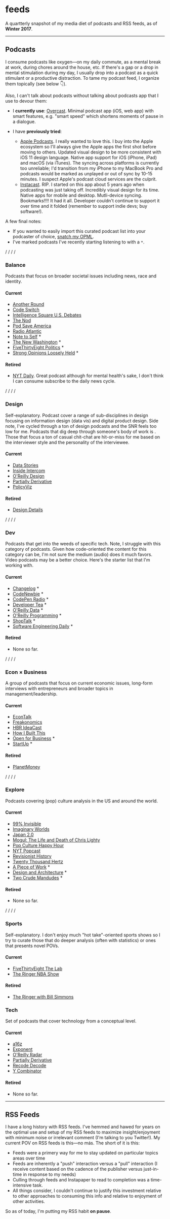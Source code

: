 # feeds

A quartterly snapshot of my media diet of podcasts and RSS feeds, as of **Winter 2017**. 

- - - 

## Podcasts 
I consume podcasts like oxygen—on my daily commute, as a mental break at work, during chores around the house, etc. If there's a gap or a drop in mental stimulation during my day, I usually drop into a podcast as a quick stimulant or a productive distraction. To tame my podcast feed, I organize them topically (see below :point_down:). 


Also, I can't talk about podcasts without talking about podcasts app that I use to devour them: 

- I **currently use**: [Overcast](https://overcast.fm/). Minimal podcast app (iOS, web app) with smart features, e.g. "smart speed" which shortens moments of pause in a dialogue.

- I have **previously tried**: 
	- [Apple Podcasts](https://www.apple.com/itunes/podcasts/). I really wanted to love this. I buy into the Apple ecosystem so I'll always give the Apple apps the first shot before moving to others. Updated visual design to be more consistent with iOS 11 design language. Native app support for iOS (iPhone, iPad) and macOS (via iTunes). The syncing across platforms is currently too unreliable; I'd transition from my iPhone to my MacBook Pro and podcasts would be marked as unplayed or out of sync by 10-15 minutes. I suspect Apple's podcast cloud services are the culprit. 
	- [Instacast](http://tidbits.com/article/15735). RIP. I started on this app about 5 years ago when podcasting was just taking off. Incredibly visual design for its time. Native apps for mobile and desktop. Mutli-device syncing. Bookmarks!!!! It had it all. Developer couldn't continue to support it over time and it folded (remember to support indie devs; buy software!). 

A few final notes: 
- If you wanted to easily import this curated podcast list into your podcaster of choice, [snatch my OPML](podcasts/2017Q4_podcasts.opml). 
- I've marked podcasts I've recently starting listening to with a `*`.  

/ / / /

### Balance 
Podcasts that focus on broader societal issues including news, race and identity. 

#### Current 
- [Another Round](https://www.buzzfeed.com/anotherround)
- [Code Switch](https://www.npr.org/sections/codeswitch/)
- [Intelligence Square U.S. Debates](https://www.intelligencesquaredus.org)
- [The Nod](https://gimletmedia.com/the-nod/)
- [Pod Save America](https://art19.com/shows/pod-save-america)
- [Radio Atlantic](https://www.theatlantic.com/podcasts/radio-atlantic/)
- [Note to Self](http://www.wnyc.org/shows/notetoself) \*
- [The New Washington](https://www.nytimes.com/podcasts/new-washington) *
- [FiveThirtyEight Politics](https://fivethirtyeight.com/tag/fivethirtyeight-podcasts/) *
- [Strong Opinions Loosely Held](https://art19.com/shows/strong-opinions-loosely-held) *

#### Retired 
- [NYT Daily](https://www.nytimes.com/podcasts/the-daily). Great podcast although for mental health's sake, I don't think I can consume subscribe to the daily news cycle. 

/  /  /  / 

### Design 
Self-explanatory. Podcast cover a range of sub-disciplines in design focusing on information design (data vis) and digital product design. Side note, I've cycled through a ton of design podcasts and the SNR feels too low for me. Podcasts that dig deep through someone's body of work is . Those that focus a ton of casual chit-chat are hit-or-miss for me based on the interviewer style and the personality of the interviewee. 

#### Current 
- [Data Stories](http://datastori.es)
- [Inside Intercom](https://blog.intercom.com/category/podcast/)
- [O'Reilly Design](https://www.oreilly.com/topics/oreilly-design-podcast)
- [Partially Derivative](http://partiallyderivative.com)
- [PolicyViz](https://policyviz.com/podcast/the-policyviz-podcast/)

#### Retired 
- [Design Details](https://spec.fm/podcasts/design-details)

/  /  /  / 
### Dev
Podcasts that get into the weeds of specific tech. Note, I struggle with this category of podcasts. Given how code-oriented the content for this category can be, I'm not sure the medium (audio) does it much favors. Video podcasts may be a better choice. Here's the starter list that I'm working with.  

#### Current 
- [Changelog](https://changelog.com/podcast) *
- [CodeNewbie](https://www.codenewbie.org/podcast) *
- [CodePen Radio](https://blog.codepen.io/radio/) *
- [Developer Tea](https://spec.fm/podcasts/developer-tea) *
- [O'Reilly Data](https://www.oreilly.com/topics/oreilly-data-show-podcast) *
- [O'Reilly Programming](https://www.oreilly.com/topics/oreilly-programming-podcast) *
- [ShopTalk](http://shoptalkshow.com) *
- [Software Engineering Daily](https://softwareengineeringdaily.com/category/podcast/) *

#### Retired 
- None so far. 

/  /  /  / 
### Econ × Business
A group of podcasts that focus on current economic issues, long-form interviews with entrepreneurs and broader topics in management/leadership. 

#### Current 
- [EconTalk](http://www.econtalk.org)
- [Freakonomics](http://freakonomics.com/archive/)
- [HBR IdeaCast](https://soundcloud.com/hbrideacast)
- [How I Built This](https://www.npr.org/podcasts/510313/how-i-built-this)
- [Open for Business](http://creative.gimletmedia.com/shows/open-for-business/) *
- [StartUp](https://gimletmedia.com/startup/) *

#### Retired 
- [PlanetMoney](https://www.npr.org/podcasts/510289/planet-money)

/  /  /  / 
### Explore 
Podcasts covering (pop) culture analysis in the US and around the world.

#### Current 
- [99% Invisible](https://99percentinvisible.org)
- [Imaginary Worlds](https://www.imaginaryworldspodcast.org)
- [Japan 2.0](https://japan2point0.wordpress.com)
- [Mogul: The Life and Death of Chris Lighty](https://gimletmedia.com/mogul/)
- [Pop Culture Happy Hour](https://www.npr.org/sections/monkeysee/129472378/pop-culture-happy-hour/)
- [NYT Popcast](https://www.nytimes.com/podcasts/music-popcast)
- [Revisionist History](http://revisionisthistory.com)
- [Twenty Thousand Hertz](https://www.20k.org)
- [A Piece of Work](http://www.wnycstudios.org/shows/pieceofwork/episodes) *
- [Design and Architecture](https://www.kcrw.com/news-culture/shows/design-and-architecture) *
- [Two Crude Mandudes](http://twocrudemandudes.blogspot.com) *


#### Retired 
- None so far. 

/  /  /  / 
### Sports 
Self-explanatory. I don't enjoy much "hot take"-oriented sports shows so I try to curate those that do deeper analysis (often with statistics) or ones that presents novel POVs. 

#### Current 
- [FiveThirtyEight The Lab](https://fivethirtyeight.com/tag/fivethirtyeight-podcasts/)
- [The Ringer NBA Show](https://soundcloud.com/ringernbashow)

#### Retired 
- [The Ringer with Bill Simmons](https://www.theringer.com/the-bill-simmons-podcast)

### Tech 
Set of podcasts that cover technology from a conceptual level. 

#### Current 
- [a16z](https://a16z.com/podcasts/)
- [Exponent](http://exponent.fm)
- [O'Reilly Radar](https://www.oreilly.com/topics/oreilly-radar-podcast)
- [Partially Derivative](http://partiallyderivative.com)
- [Recode Decode](https://www.recode.net/recode-decode-podcast-kara-swisher)
- [Y Combinator](https://blog.ycombinator.com/category/podcast/)

#### Retired 
- None so far.

- - - 

## RSS Feeds

I have a long history with RSS feeds. I've hemmed and hawed for years on the optimal use and setup of my RSS feeds to maximize insight/enjoyment with minimum noise or irrelevant comment (I'm talking to you Twitter!). My current POV on RSS feeds is this—no más. The short of it is this: 
- Feeds were a primery way for me to stay updated on particular topics areas over time
- Feeds are inherently a "push" interaction versus a "pull" interaction (I receive content based on the cadence of the publisher versus just-in-time in response to my needs) 
- Culling through feeds and Instapaper to read to completion was a time-intensive task. 
- All things consider, I couldn't continue to justify this investment relative to other approaches to consuming this info and relative to enjoyment of other activities. 

So as of today, I'm putting my RSS habit **on pause**. 

